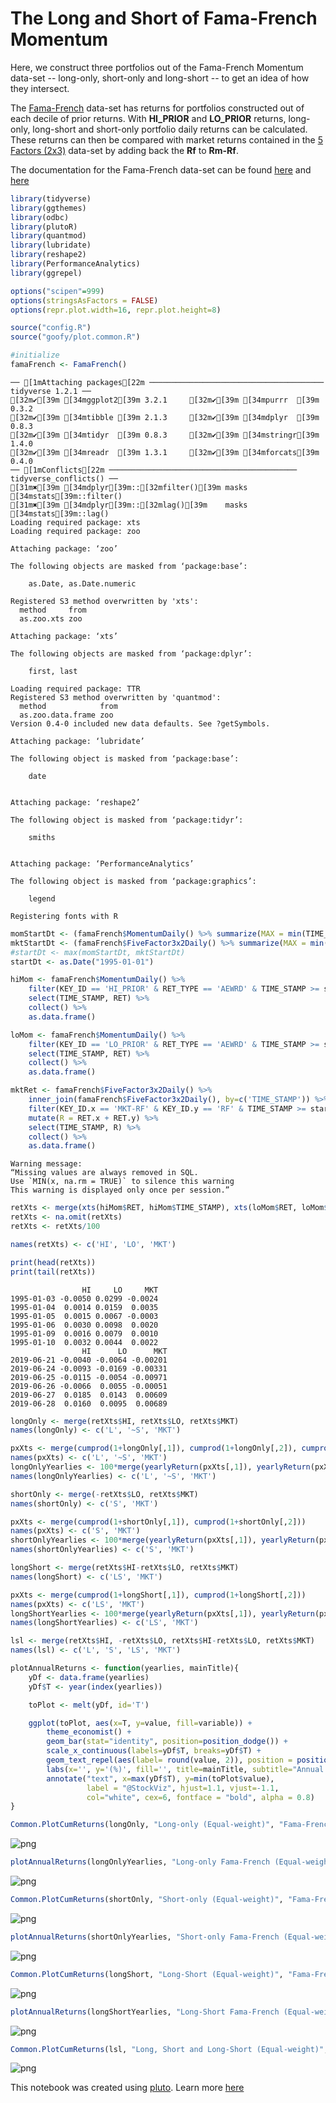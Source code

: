 # The Long and Short of Fama-French Momentum

Here, we construct three portfolios out of the Fama-French Momentum data-set -- long-only, short-only and long-short -- to get an idea of how they intersect.

The [Fama-French](https://mba.tuck.dartmouth.edu/pages/faculty/ken.french/Data_Library/det_10_port_form_pr_12_2_daily.html) data-set has returns for portfolios constructed out of each decile of prior returns. With **HI_PRIOR** and **LO_PRIOR** returns, long-only, long-short and short-only portfolio daily returns can be calculated. These returns can then be compared with market returns contained in the [5 Factors (2x3)](https://mba.tuck.dartmouth.edu/pages/faculty/ken.french/Data_Library/f-f_5_factors_2x3.html) data-set by adding back the **Rf** to **Rm-Rf**.

The documentation for the Fama-French data-set can be found [here](https://plutopy.readthedocs.io/en/latest/FamaFrench.html) and [here](https://shyams80.github.io/plutoR/docs/reference/FamaFrench-class.html)


```R
library(tidyverse)
library(ggthemes)
library(odbc)
library(plutoR)
library(quantmod)
library(lubridate)
library(reshape2)
library(PerformanceAnalytics)
library(ggrepel)

options("scipen"=999)
options(stringsAsFactors = FALSE)
options(repr.plot.width=16, repr.plot.height=8)

source("config.R")
source("goofy/plot.common.R")

#initialize
famaFrench <- FamaFrench()
```

    ── [1mAttaching packages[22m ─────────────────────────────────────── tidyverse 1.2.1 ──
    [32m✔[39m [34mggplot2[39m 3.2.1     [32m✔[39m [34mpurrr  [39m 0.3.2
    [32m✔[39m [34mtibble [39m 2.1.3     [32m✔[39m [34mdplyr  [39m 0.8.3
    [32m✔[39m [34mtidyr  [39m 0.8.3     [32m✔[39m [34mstringr[39m 1.4.0
    [32m✔[39m [34mreadr  [39m 1.3.1     [32m✔[39m [34mforcats[39m 0.4.0
    ── [1mConflicts[22m ────────────────────────────────────────── tidyverse_conflicts() ──
    [31m✖[39m [34mdplyr[39m::[32mfilter()[39m masks [34mstats[39m::filter()
    [31m✖[39m [34mdplyr[39m::[32mlag()[39m    masks [34mstats[39m::lag()
    Loading required package: xts
    Loading required package: zoo
    
    Attaching package: ‘zoo’
    
    The following objects are masked from ‘package:base’:
    
        as.Date, as.Date.numeric
    
    Registered S3 method overwritten by 'xts':
      method     from
      as.zoo.xts zoo 
    
    Attaching package: ‘xts’
    
    The following objects are masked from ‘package:dplyr’:
    
        first, last
    
    Loading required package: TTR
    Registered S3 method overwritten by 'quantmod':
      method            from
      as.zoo.data.frame zoo 
    Version 0.4-0 included new data defaults. See ?getSymbols.
    
    Attaching package: ‘lubridate’
    
    The following object is masked from ‘package:base’:
    
        date
    
    
    Attaching package: ‘reshape2’
    
    The following object is masked from ‘package:tidyr’:
    
        smiths
    
    
    Attaching package: ‘PerformanceAnalytics’
    
    The following object is masked from ‘package:graphics’:
    
        legend
    
    Registering fonts with R



```R
momStartDt <- (famaFrench$MomentumDaily() %>% summarize(MAX = min(TIME_STAMP)) %>% collect())$MAX[[1]]
mktStartDt <- (famaFrench$FiveFactor3x2Daily() %>% summarize(MAX = min(TIME_STAMP)) %>% collect())$MAX[[1]]
#startDt <- max(momStartDt, mktStartDt)
startDt <- as.Date("1995-01-01")

hiMom <- famaFrench$MomentumDaily() %>%
    filter(KEY_ID == 'HI_PRIOR' & RET_TYPE == 'AEWRD' & TIME_STAMP >= startDt) %>%
    select(TIME_STAMP, RET) %>%
    collect() %>%
    as.data.frame()

loMom <- famaFrench$MomentumDaily() %>%
    filter(KEY_ID == 'LO_PRIOR' & RET_TYPE == 'AEWRD' & TIME_STAMP >= startDt) %>%
    select(TIME_STAMP, RET) %>%
    collect() %>%
    as.data.frame()

mktRet <- famaFrench$FiveFactor3x2Daily() %>%
    inner_join(famaFrench$FiveFactor3x2Daily(), by=c('TIME_STAMP')) %>%
    filter(KEY_ID.x == 'MKT-RF' & KEY_ID.y == 'RF' & TIME_STAMP >= startDt) %>%
    mutate(R = RET.x + RET.y) %>%
    select(TIME_STAMP, R) %>%
    collect() %>%
    as.data.frame()
```

    Warning message:
    “Missing values are always removed in SQL.
    Use `MIN(x, na.rm = TRUE)` to silence this warning
    This warning is displayed only once per session.”


```R
retXts <- merge(xts(hiMom$RET, hiMom$TIME_STAMP), xts(loMom$RET, loMom$TIME_STAMP), xts(mktRet$R, mktRet$TIME_STAMP))
retXts <- na.omit(retXts)
retXts <- retXts/100

names(retXts) <- c('HI', 'LO', 'MKT')

print(head(retXts))
print(tail(retXts))
```

                    HI     LO     MKT
    1995-01-03 -0.0050 0.0299 -0.0024
    1995-01-04  0.0014 0.0159  0.0035
    1995-01-05  0.0015 0.0067 -0.0003
    1995-01-06  0.0030 0.0098  0.0020
    1995-01-09  0.0016 0.0079  0.0010
    1995-01-10  0.0032 0.0044  0.0022
                    HI      LO      MKT
    2019-06-21 -0.0040 -0.0064 -0.00201
    2019-06-24 -0.0093 -0.0169 -0.00331
    2019-06-25 -0.0115 -0.0054 -0.00971
    2019-06-26 -0.0066  0.0055 -0.00051
    2019-06-27  0.0185  0.0143  0.00609
    2019-06-28  0.0160  0.0095  0.00689



```R
longOnly <- merge(retXts$HI, retXts$LO, retXts$MKT)
names(longOnly) <- c('L', '~S', 'MKT')

pxXts <- merge(cumprod(1+longOnly[,1]), cumprod(1+longOnly[,2]), cumprod(1+longOnly[,3]))
names(pxXts) <- c('L', '~S', 'MKT')
longOnlyYearlies <- 100*merge(yearlyReturn(pxXts[,1]), yearlyReturn(pxXts[,2]), yearlyReturn(pxXts[,3]))
names(longOnlyYearlies) <- c('L', '~S', 'MKT')

shortOnly <- merge(-retXts$LO, retXts$MKT)
names(shortOnly) <- c('S', 'MKT')

pxXts <- merge(cumprod(1+shortOnly[,1]), cumprod(1+shortOnly[,2]))
names(pxXts) <- c('S', 'MKT')
shortOnlyYearlies <- 100*merge(yearlyReturn(pxXts[,1]), yearlyReturn(pxXts[,2]))
names(shortOnlyYearlies) <- c('S', 'MKT')

longShort <- merge(retXts$HI-retXts$LO, retXts$MKT)
names(longShort) <- c('LS', 'MKT')

pxXts <- merge(cumprod(1+longShort[,1]), cumprod(1+longShort[,2]))
names(pxXts) <- c('LS', 'MKT')
longShortYearlies <- 100*merge(yearlyReturn(pxXts[,1]), yearlyReturn(pxXts[,2]))
names(longShortYearlies) <- c('LS', 'MKT')

lsl <- merge(retXts$HI, -retXts$LO, retXts$HI-retXts$LO, retXts$MKT)
names(lsl) <- c('L', 'S', 'LS', 'MKT')
```


```R
plotAnnualReturns <- function(yearlies, mainTitle){
    yDf <- data.frame(yearlies)
    yDf$T <- year(index(yearlies))

    toPlot <- melt(yDf, id='T')

    ggplot(toPlot, aes(x=T, y=value, fill=variable)) +
        theme_economist() +
        geom_bar(stat="identity", position=position_dodge()) +
        scale_x_continuous(labels=yDf$T, breaks=yDf$T) +
        geom_text_repel(aes(label= round(value, 2)), position = position_dodge(0.9)) +
        labs(x='', y='(%)', fill='', title=mainTitle, subtitle="Annual Returns") +
        annotate("text", x=max(yDf$T), y=min(toPlot$value), 
                 label = "@StockViz", hjust=1.1, vjust=-1.1, 
                 col="white", cex=6, fontface = "bold", alpha = 0.8)  
}
```


```R
Common.PlotCumReturns(longOnly, "Long-only (Equal-weight)", "Fama-French")
```


![png](Long-Short-Momentum-Equal-Weighted.R_files/Long-Short-Momentum-Equal-Weighted.R_6_0.png)



```R
plotAnnualReturns(longOnlyYearlies, "Long-only Fama-French (Equal-weight)")
```


![png](Long-Short-Momentum-Equal-Weighted.R_files/Long-Short-Momentum-Equal-Weighted.R_7_0.png)



```R
Common.PlotCumReturns(shortOnly, "Short-only (Equal-weight)", "Fama-French")
```


![png](Long-Short-Momentum-Equal-Weighted.R_files/Long-Short-Momentum-Equal-Weighted.R_8_0.png)



```R
plotAnnualReturns(shortOnlyYearlies, "Short-only Fama-French (Equal-weight)")
```


![png](Long-Short-Momentum-Equal-Weighted.R_files/Long-Short-Momentum-Equal-Weighted.R_9_0.png)



```R
Common.PlotCumReturns(longShort, "Long-Short (Equal-weight)", "Fama-French")
```


![png](Long-Short-Momentum-Equal-Weighted.R_files/Long-Short-Momentum-Equal-Weighted.R_10_0.png)



```R
plotAnnualReturns(longShortYearlies, "Long-Short Fama-French (Equal-weight)")
```


![png](Long-Short-Momentum-Equal-Weighted.R_files/Long-Short-Momentum-Equal-Weighted.R_11_0.png)



```R
Common.PlotCumReturns(lsl, "Long, Short and Long-Short (Equal-weight)", "Fama-French")
```


![png](Long-Short-Momentum-Equal-Weighted.R_files/Long-Short-Momentum-Equal-Weighted.R_12_0.png)


This notebook was created using [pluto](http://pluto.studio). Learn more [here](https://github.com/shyams80/pluto)
